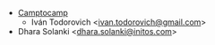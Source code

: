 - [Camptocamp](https://www.camptocamp.com)
  - Iván Todorovich \<ivan.todorovich@gmail.com\>
- Dhara Solanki \<dhara.solanki@initos.com\>
